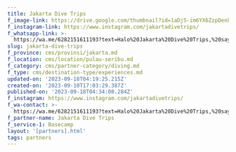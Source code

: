 ```yaml
---
title: Jakarta Dive Trips
f_image-link: https://drive.google.com/thumbnail?id=1aDjS-im6YX6ZzpDenkLAoP8wGLWiWlWI
f_instagram-link: https://www.instagram.com/jakartadivetrips/
f_whatsapp-link: >-
  https://wa.me/6282151611193?text=Halo%20Jakarta%20Dive%20Trips,%20saya%20dapat%20info%20dari%20@loocale.id%20dan%20punya%20pertanyaan
slug: jakarta-dive-trips
f_province: cms/provinsi/jakarta.md
f_location: cms/location/pulau-seribu.md
f_category: cms/partner-category/diving.md
f_type: cms/destination-type/experiences.md
updated-on: '2023-09-18T04:19:25.215Z'
created-on: '2023-09-10T17:03:29.387Z'
published-on: '2023-09-18T04:34:08.284Z'
f_instagram: https://www.instagram.com/jakartadivetrips/
f_wa-contact: >-
  https://wa.me/6282151611193?text=Halo%20Jakarta%20Dive%20Trips,%20saya%20dapat%20info%20dari%20@loocale.id%20dan%20punya%20pertanyaan
f_partner-name: Jakarta Dive Trips
f_service-1: Basecamp
layout: '[partners].html'
tags: partners
---
```



